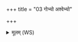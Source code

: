 +++
title = "03 गोभ्यो अश्वेभ्यो"

+++
<details><summary>मूलम् (WS)</summary>

गोभ्यो अश्वेभ्यो नमो यच्छालायां विजायते ।  
अन्तरा द्यां च पृथिवीं च यद् व्यचस्तेन शालां प्रति गृह्णामि त इमाम् ॥ ॥ ५ ॥
</details>